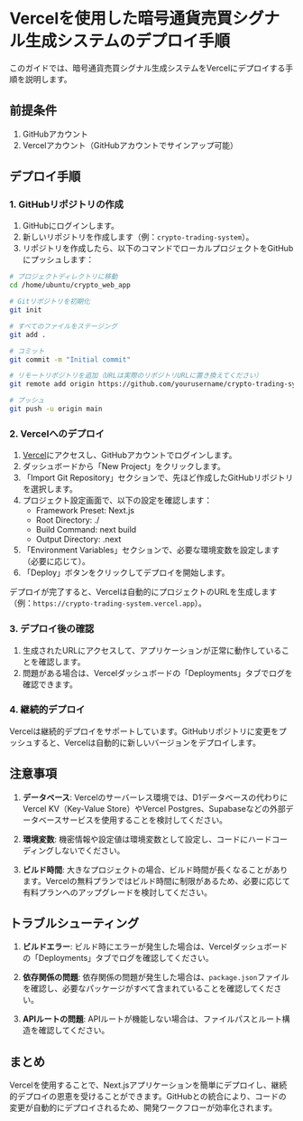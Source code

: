 # Vercelを使用した暗号通貨売買シグナル生成システムのデプロイ手順

このガイドでは、暗号通貨売買シグナル生成システムをVercelにデプロイする手順を説明します。

## 前提条件

1. GitHubアカウント
2. Vercelアカウント（GitHubアカウントでサインアップ可能）

## デプロイ手順

### 1. GitHubリポジトリの作成

1. GitHubにログインします。
2. 新しいリポジトリを作成します（例：`crypto-trading-system`）。
3. リポジトリを作成したら、以下のコマンドでローカルプロジェクトをGitHubにプッシュします：

```bash
# プロジェクトディレクトリに移動
cd /home/ubuntu/crypto_web_app

# Gitリポジトリを初期化
git init

# すべてのファイルをステージング
git add .

# コミット
git commit -m "Initial commit"

# リモートリポジトリを追加（URLは実際のリポジトリURLに置き換えてください）
git remote add origin https://github.com/yourusername/crypto-trading-system.git

# プッシュ
git push -u origin main
```

### 2. Vercelへのデプロイ

1. [Vercel](https://vercel.com/)にアクセスし、GitHubアカウントでログインします。
2. ダッシュボードから「New Project」をクリックします。
3. 「Import Git Repository」セクションで、先ほど作成したGitHubリポジトリを選択します。
4. プロジェクト設定画面で、以下の設定を確認します：
   - Framework Preset: Next.js
   - Root Directory: ./
   - Build Command: next build
   - Output Directory: .next
5. 「Environment Variables」セクションで、必要な環境変数を設定します（必要に応じて）。
6. 「Deploy」ボタンをクリックしてデプロイを開始します。

デプロイが完了すると、Vercelは自動的にプロジェクトのURLを生成します（例：`https://crypto-trading-system.vercel.app`）。

### 3. デプロイ後の確認

1. 生成されたURLにアクセスして、アプリケーションが正常に動作していることを確認します。
2. 問題がある場合は、Vercelダッシュボードの「Deployments」タブでログを確認できます。

### 4. 継続的デプロイ

Vercelは継続的デプロイをサポートしています。GitHubリポジトリに変更をプッシュすると、Vercelは自動的に新しいバージョンをデプロイします。

## 注意事項

1. **データベース**: Vercelのサーバーレス環境では、D1データベースの代わりにVercel KV（Key-Value Store）やVercel Postgres、Supabaseなどの外部データベースサービスを使用することを検討してください。

2. **環境変数**: 機密情報や設定値は環境変数として設定し、コードにハードコーディングしないでください。

3. **ビルド時間**: 大きなプロジェクトの場合、ビルド時間が長くなることがあります。Vercelの無料プランではビルド時間に制限があるため、必要に応じて有料プランへのアップグレードを検討してください。

## トラブルシューティング

1. **ビルドエラー**: ビルド時にエラーが発生した場合は、Vercelダッシュボードの「Deployments」タブでログを確認してください。

2. **依存関係の問題**: 依存関係の問題が発生した場合は、`package.json`ファイルを確認し、必要なパッケージがすべて含まれていることを確認してください。

3. **APIルートの問題**: APIルートが機能しない場合は、ファイルパスとルート構造を確認してください。

## まとめ

Vercelを使用することで、Next.jsアプリケーションを簡単にデプロイし、継続的デプロイの恩恵を受けることができます。GitHubとの統合により、コードの変更が自動的にデプロイされるため、開発ワークフローが効率化されます。
